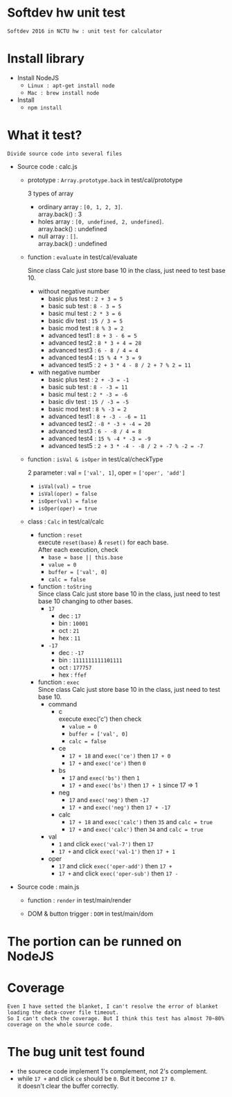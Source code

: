 # Softdev hw unit test

	Softdev 2016 in NCTU hw : unit test for calculator 

# Install library

- Install NodeJS
	- ``Linux : apt-get install node``
	- ``Mac : brew install node``
- Install
	- ``npm install``

# What it test?
	Divide source code into several files
	
- Source code : calc.js
	- prototype : ``Array.prototype.back`` in test/cal/prototype  
		
		3 types of array
		- ordinary array : ``[0, 1, 2, 3]``.  
		array.back() : 3
		- holes array : ``[0, undefined, 2, undefined]``.  
		array.back() : undefined
		- null array : ``[]``.  
		array.back() : undefined

	- function : ``evaluate`` in test/cal/evaluate  
		
		Since class Calc just store base 10 in the class, just need to test base 10.
		- without negative number
			- basic plus test : ``2 + 3 = 5``
			- basic sub test : ``8 - 3 = 5``
			- basic mul test : ``2 * 3 = 6``
			- basic div test : ``15 / 3 = 5``
			- basic mod test : ``8 % 3 = 2``
			- advanced test1 : ``8 + 3 - 6 = 5``
			- advanced test2 : ``8 * 3 + 4 = 28``
			- advanced test3 : ``6 - 8 / 4 = 4``
			- advanced test4 : ``15 % 4 * 3 = 9``
			- advanced test5 : ``2 + 3 * 4 - 8 / 2 + 7 % 2 = 11``
		- with negative number
			- basic plus test : ``2 + -3 = -1``
			- basic sub test : ``8 - -3 = 11``
			- basic mul test : ``2 * -3 = -6``
			- basic div test : ``15 / -3 = -5``
			- basic mod test : ``8 % -3 = 2``
			- advanced test1 : ``8 + -3 - -6 = 11``
			- advanced test2 : ``-8 * -3 + -4 = 20``
			- advanced test3 : ``6 - -8 / 4 = 8``
			- advanced test4 : ``15 % -4 * -3 = -9``
			- advanced test5 : ``2 + 3 * -4 - -8 / 2 + -7 % -2 = -7``

	- function : ``isVal & isOper`` in test/cal/checkType  
		
		2 parameter : val = ``['val', 1]``, oper = ``['oper', 'add']``
		- ``isVal(val) = true``
		- ``isVal(oper) = false``
		- ``isOper(val) = false``
		- ``isOper(oper) = true``

	- class : ``Calc`` in test/cal/calc
		- function : ``reset``  
		execute ``reset(base)`` & ``reset()`` for each base.  
		After each execution, check  
			- ``base = base || this.base``
			- ``value = 0``
			- ``buffer = ['val', 0]``
			- ``calc = false``
		- function : ``toString``  
		Since class Calc just store base 10 in the class, just need to test base 10 changing to other bases.
			- ``17``
				- dec : ``17``
				- bin : ``10001``
				- oct : ``21``
				- hex : ``11``
			- ``-17``
				- dec : ``-17``
				- bin : ``1111111111101111``
				- oct : ``177757``
				- hex : ``ffef``
		- function : ``exec``  
		Since class Calc just store base 10 in the class, just need to test base 10.
			- command
				- c  
				execute exec('c') then check
					- ``value = 0``
					- ``buffer = ['val', 0]``
					- ``calc = false``
				- ce
					- ``17 + 18`` and ``exec('ce')`` then ``17 + 0``
					- ``17 +`` and ``exec('ce')`` then ``0``
				- bs
					- ``17`` and ``exec('bs')`` then ``1``
					- ``17 +`` and ``exec('bs')`` then ``17 + 1`` since 17 => 1
				- neg
					- ``17`` and ``exec('neg')`` then ``-17``
					- ``17 +`` and ``exec('neg')`` then ``17 + -17``
				- calc
					- ``17 + 18`` and ``exec('calc')`` then ``35`` and ``calc = true``
					- ``17 +`` and ``exec('calc')`` then ``34`` and ``calc = true``
			- val
				- ``1`` and click ``exec('val-7')`` then ``17``
				- ``17 +`` and click ``exec('val-1')`` then ``17 + 1``
			- oper
				- ``17`` and click ``exec('oper-add')`` then ``17 +``
				- ``17 +`` and click ``exec('oper-sub')`` then ``17 -``

- Source code : main.js
	- function : ``render`` in test/main/render
	
	- DOM & button trigger : ``DOM`` in test/main/dom

# The portion can be runned on NodeJS

# Coverage  

	Even I have setted the blanket, I can't resolve the error of blanket loading the data-cover file timeout.
	So I can't check the coverage. But I think this test has almost 70~80% coverage on the whole source code.

# The bug unit test found

- the sourece code implement 1's complement, not 2's complement.
- while ``17 +`` and click ``ce`` should be ``0``. But it become ``17 0``.  
it doesn't clear the buffer correctly.
